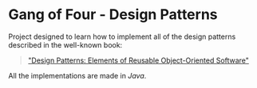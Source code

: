 # Gang of Four - Design Patterns

Project designed to learn how to implement all of the design patterns described in the well-known book:<br>
> ["Design Patterns: Elements of Reusable Object-Oriented Software"](http://en.wikipedia.org/wiki/Design_Patterns)

All the implementations are made in <i>Java</i>.
